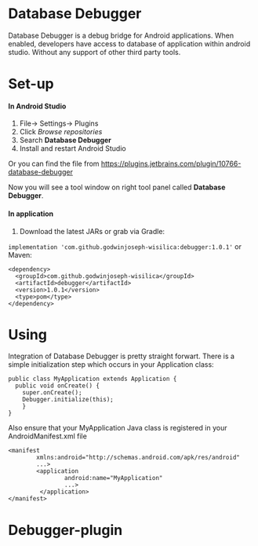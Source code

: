 # Database Debugger

Database Debugger is a debug bridge for Android applications. When enabled, developers have access to database of application within android studio. Without any support of other third party tools.

# Set-up

#### In Android Studio
1. File-> Settings-> Plugins
2. Click *Browse repositories*
3. Search **Database Debugger**
4. Install and restart Android Studio

Or you can find the file from https://plugins.jetbrains.com/plugin/10766-database-debugger

Now you will see a tool window on right tool panel called **Database Debugger**.

#### In application

1. Download the latest JARs or grab via Gradle:

`implementation 'com.github.godwinjoseph-wisilica:debugger:1.0.1'`
or Maven:

```
<dependency>
  <groupId>com.github.godwinjoseph-wisilica</groupId>
  <artifactId>debugger</artifactId>
  <version>1.0.1</version>
  <type>pom</type>
</dependency>
```

# Using

Integration of Database Debugger is pretty straight forwart. There is a simple initialization step which occurs in your Application class:

```
public class MyApplication extends Application {
  public void onCreate() {
    super.onCreate();
    Debugger.initialize(this); 
    }
}
```

Also ensure that your MyApplication Java class is registered in your AndroidManifest.xml file

```
<manifest
        xmlns:android="http://schemas.android.com/apk/res/android"
        ...>
        <application
                android:name="MyApplication"
                ...>
         </application>
</manifest>
```
# Debugger-plugin

